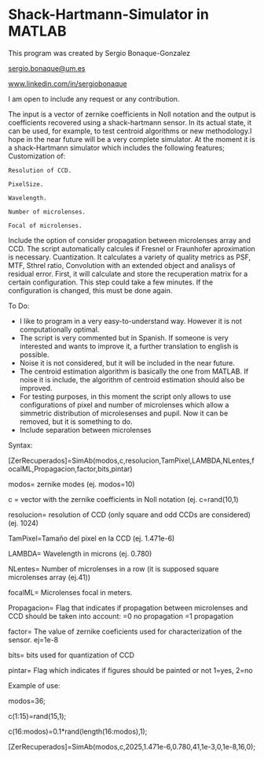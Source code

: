# Shack-Hartmann-Simulator in MATLAB


This program was created by Sergio Bonaque-Gonzalez

sergio.bonaque@um.es

www.linkedin.com/in/sergiobonaque


I am open to include any request or any contribution.


The input is a vector of zernike coefficients in Noll notation and the output is coefficients recovered using a shack-hartmann sensor. In its actual state, it can be used, for example, to test centroid algorithms or new methodology.I hope in the near future will be a very complete simulator.
At the moment it is a shack-Hartmann simulator which includes the following features;
Customization of:

    Resolution of CCD. 
    
    PixelSize.
    
    Wavelength.
    
    Number of microlenses.
    
    Focal of microlenses.
    
Include the option of consider propagation between microlenses array and CCD. The script automatically calcules if Fresnel or Fraunhofer aproximation is necessary.
Cuantization.
It calculates a variety of quality metrics as PSF, MTF, Sthrel ratio, Convolution with an extended object and analisys of residual error.
First, it will calculate and store the recuperation matrix for a certain configuration. This step could take a few minutes. If the configuration is changed, this must be done again.




To Do:
- I like to program in a very easy-to-understand way. However it is not computationally optimal.
- The script is very commented but in Spanish. If someone is very interested and wants to improve it, a further translation to english is possible.
- Noise it is not considered, but it will be included in the near future.
- The centroid estimation algorithm is basically the one from MATLAB. If noise it is include, the algorithm of centroid estimation should also be improved.
- For testing purposes, in this moment the script only allows to use configurations of pixel and number of microlenses which allow a simmetric distribution of microlesenses and pupil. Now it can be removed, but it is something to do.
- Include separation between microlenses

Syntax:

[ZerRecuperados]=SimAb(modos,c,resolucion,TamPixel,LAMBDA,NLentes,focalML,Propagacion,factor,bits,pintar)

modos= zernike modes (ej. modos=10)

c = vector with the zernike coefficients in Noll notation (ej. c=rand(10,1)

resolucion= resolution of CCD (only square and odd CCDs are considered) (ej. 1024)

TamPixel=Tamaño del pixel en la CCD (ej. 1.471e-6)

LAMBDA= Wavelength in microns (ej. 0.780)

NLentes= Number of microlenses in a row (it is supposed square microlenses array (ej.41))

focalML= Microlenses focal in meters.

Propagacion= Flag that indicates if propagation between microlenses and CCD should be taken into account: =0 no propagation =1 propagation

factor= The value of zernike coeficients used for characterization of the sensor. ej=1e-8

bits= bits used for quantization of CCD

pintar= Flag which indicates if figures should be painted or not 1=yes, 2=no


Example of use:

modos=36;

c(1:15)=rand(15,1);

c(16:modos)=0.1*rand(length(16:modos),1);

[ZerRecuperados]=SimAb(modos,c,2025,1.471e-6,0.780,41,1e-3,0,1e-8,16,0);

